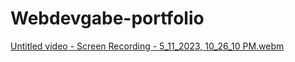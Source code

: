 # Webdevgabe-portfolio
[Untitled video - Screen Recording - 5_11_2023, 10_26_10 PM.webm](https://github.com/gkikez97/Webdevgabe-portfolio/assets/119085975/4582fc3b-47f1-4171-845b-0a12dbc9d6b4)
